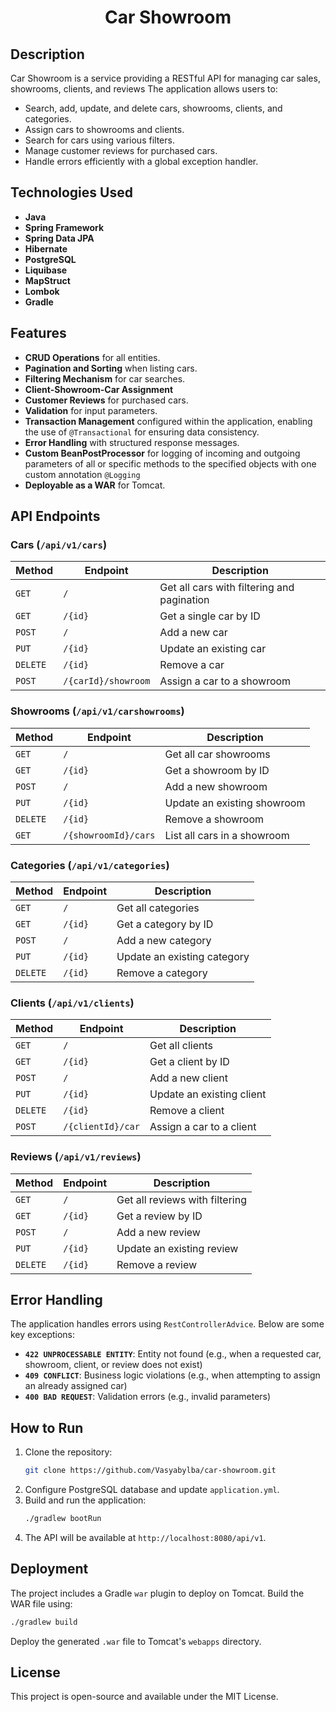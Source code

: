 <h1 align="center">Car Showroom</h1>

## Description

Car Showroom is a service providing a RESTful API for managing car sales, showrooms, clients, and reviews The application allows users to:
- Search, add, update, and delete cars, showrooms, clients, and categories.
- Assign cars to showrooms and clients.
- Search for cars using various filters.
- Manage customer reviews for purchased cars.
- Handle errors efficiently with a global exception handler.

## Technologies Used

- **Java**
- **Spring Framework**
- **Spring Data JPA**
- **Hibernate**
- **PostgreSQL**
- **Liquibase**
- **MapStruct**
- **Lombok**
- **Gradle**

## Features

- **CRUD Operations** for all entities.
- **Pagination and Sorting** when listing cars.
- **Filtering Mechanism** for car searches.
- **Client-Showroom-Car Assignment**
- **Customer Reviews** for purchased cars.
- **Validation** for input parameters.
- **Transaction Management** configured within the application, enabling the use of `@Transactional` for ensuring data consistency.
- **Error Handling** with structured response messages.
- **Custom BeanPostProcessor** for logging of incoming and outgoing parameters of all or specific methods to the specified objects with one custom annotation `@Logging`
- **Deployable as a WAR** for Tomcat.

## API Endpoints

### Cars (`/api/v1/cars`)

| Method | Endpoint | Description |
|--------|---------|-------------|
| `GET` | `/` | Get all cars with filtering and pagination |
| `GET` | `/{id}` | Get a single car by ID |
| `POST` | `/` | Add a new car |
| `PUT` | `/{id}` | Update an existing car |
| `DELETE` | `/{id}` | Remove a car |
| `POST` | `/{carId}/showroom` | Assign a car to a showroom |

### Showrooms (`/api/v1/carshowrooms`)

| Method | Endpoint | Description |
|--------|---------|-------------|
| `GET` | `/` | Get all car showrooms |
| `GET` | `/{id}` | Get a showroom by ID |
| `POST` | `/` | Add a new showroom |
| `PUT` | `/{id}` | Update an existing showroom |
| `DELETE` | `/{id}` | Remove a showroom |
| `GET` | `/{showroomId}/cars` | List all cars in a showroom |

### Categories (`/api/v1/categories`)

| Method | Endpoint | Description |
|--------|---------|-------------|
| `GET` | `/` | Get all categories |
| `GET` | `/{id}` | Get a category by ID |
| `POST` | `/` | Add a new category |
| `PUT` | `/{id}` | Update an existing category |
| `DELETE` | `/{id}` | Remove a category |

### Clients (`/api/v1/clients`)

| Method | Endpoint | Description |
|--------|---------|-------------|
| `GET` | `/` | Get all clients |
| `GET` | `/{id}` | Get a client by ID |
| `POST` | `/` | Add a new client |
| `PUT` | `/{id}` | Update an existing client |
| `DELETE` | `/{id}` | Remove a client |
| `POST` | `/{clientId}/car` | Assign a car to a client |

### Reviews (`/api/v1/reviews`)

| Method | Endpoint | Description |
|--------|---------|-------------|
| `GET` | `/` | Get all reviews with filtering |
| `GET` | `/{id}` | Get a review by ID |
| `POST` | `/` | Add a new review |
| `PUT` | `/{id}` | Update an existing review |
| `DELETE` | `/{id}` | Remove a review |

## Error Handling

The application handles errors using `RestControllerAdvice`. Below are some key exceptions:
- **`422 UNPROCESSABLE ENTITY`**: Entity not found (e.g., when a requested car, showroom, client, or review does not exist)
- **`409 CONFLICT`**: Business logic violations (e.g., when attempting to assign an already assigned car)
- **`400 BAD REQUEST`**: Validation errors (e.g., invalid parameters)

## How to Run

1. Clone the repository:
   ```sh
   git clone https://github.com/Vasyabylba/car-showroom.git
   ```
2. Configure PostgreSQL database and update `application.yml`.
3. Build and run the application:
   ```sh
   ./gradlew bootRun
   ```
4. The API will be available at `http://localhost:8080/api/v1`.

## Deployment

The project includes a Gradle `war` plugin to deploy on Tomcat. Build the WAR file using:
```sh
./gradlew build
```
Deploy the generated `.war` file to Tomcat's `webapps` directory.

## License

This project is open-source and available under the MIT License.

